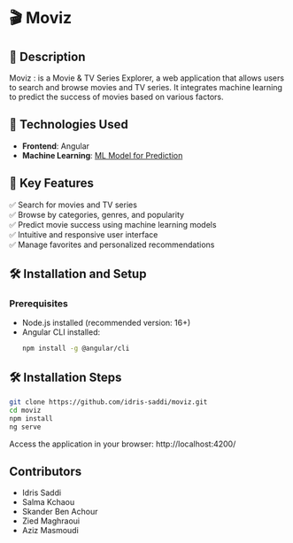 # 🎬 Moviz

## 📌 Description  
Moviz : is a Movie & TV Series Explorer, a web application that allows users to search and browse movies and TV series. It integrates machine learning to predict the success of movies based on various factors.  

## 🚀 Technologies Used  
- **Frontend**: Angular  
- **Machine Learning**: [ML Model for Prediction](https://github.com/idris-saddi/movizML) 

## 🎯 Key Features  
✅ Search for movies and TV series  
✅ Browse by categories, genres, and popularity  
✅ Predict movie success using machine learning models  
✅ Intuitive and responsive user interface  
✅ Manage favorites and personalized recommendations  

## 🛠 Installation and Setup  

### Prerequisites  
- Node.js installed (recommended version: 16+)  
- Angular CLI installed:  
  ```sh
  npm install -g @angular/cli
  
## 🛠 Installation Steps  
   ```sh
   git clone https://github.com/idris-saddi/moviz.git
   cd moviz
   npm install
   ng serve
   ```
Access the application in your browser: http://localhost:4200/


## Contributors 
* Idris Saddi
* Salma Kchaou 
* Skander Ben Achour
* Zied Maghraoui
* Aziz Masmoudi
